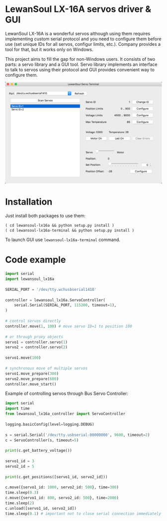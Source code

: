 LewanSoul LX-16A servos driver & GUI
====================================

LewanSoul LX-16A is a wonderful servos although using them requires
implementing custom serial protocol and you need to configure them
before use (set unique IDs for all servos, configur limits, etc.).
Company provides a tool for that, but it works only on Windows.

This project aims to fill the gap for non-Windows users. It consists
of two parts: a servo library and a GUI tool. Servo library implements
an interface to talk to servos using their protocol and GUI provides
convenient way to configure them.

![alt text](resources/screenshot-v0.1.png)

Installation
============
Just install both packages to use them:

```
( cd lewansoul-lx16a && python setup.py install )
( cd lewansoul-lx16a-terminal && python setup.py install )
```

To launch GUI use `lewansoul-lx16a-terminal` command.

Code example
============

```python
import serial
import lewansoul_lx16a

SERIAL_PORT = '/dev/tty.wchusbserial1410'

controller = lewansoul_lx16a.ServoController(
    serial.Serial(SERIAL_PORT, 115200, timeout=1),
)

# control servos directly
controller.move(1, 100) # move servo ID=1 to position 100

# or through proxy objects
servo1 = controller.servo(1)
servo2 = controller.servo(2)

servo1.move(100)

# synchronous move of multiple servos
servo1.move_prepare(300)
servo2.move_prepare(600)
controller.move_start()
```

Example of controlling servos through Bus Servo Controller:
```python
import serial
import time
from lewansoul_lx16a_controller import ServoController

logging.basicConfig(level=logging.DEBUG)

s = serial.Serial('/dev/tty.usbserial-00000000', 9600, timeout=2)
c = ServoController(s, timeout=5)

print(c.get_battery_voltage())

servo1_id = 3
servo2_id = 5

print(c.get_positions([servo1_id, servo2_id]))

c.move({servo1_id: 1000, servo2_id: 500}, time=300)
time.sleep(0.3)
c.move({servo1_id: 800, servo2_id: 500}, time=2000)
time.sleep(2)
c.unload([servo1_id, servo2_id])
time.sleep(0.1) # important not to close serial connection immediately
```
